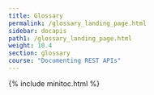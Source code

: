 ```yaml
---
title: Glossary
permalink: /glossary_landing_page.html
sidebar: docapis
path1: /glossary_landing_page.html
weight: 10.4
section: glossary
course: "Documenting REST APIs"
---
```


{% include minitoc.html %}
